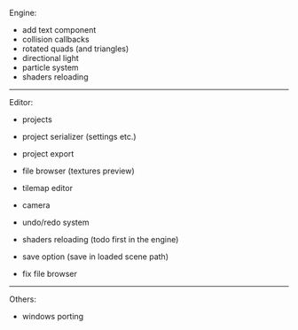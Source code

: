 Engine:
- add text component
- collision callbacks
- rotated quads (and triangles)
- directional light
- particle system
- shaders reloading
--------------------------------------------------------------------------------------------------------------------
Editor:
- projects
- project serializer (settings etc.)
- project export
- file browser (textures preview)
- tilemap editor
- camera

- undo/redo system

- shaders reloading (todo first in the engine)

- save option (save in loaded scene path)

- fix file browser
--------------------------------------------------------------------------------------------------------------------
Others:
- windows porting